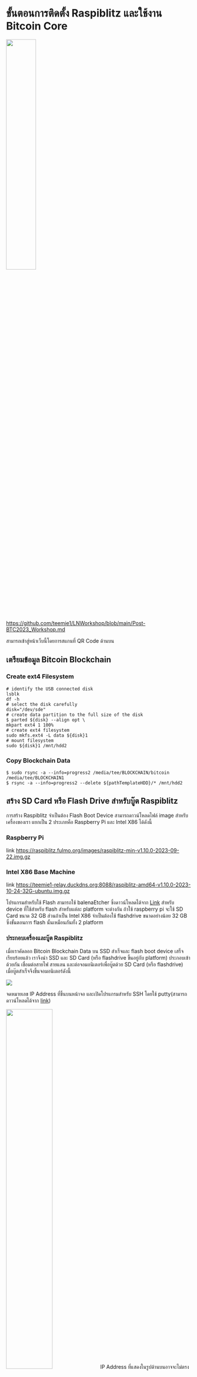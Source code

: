 # ขั้นตอนการติดตั้ง Raspiblitz และใช้งาน Bitcoin Core
<img src="Post-BTC2023_Workshop/Post-BTC2023_Workshop_QR.png"  width="40%" height="40%"/>

https://github.com/teemie1/LNWorkshop/blob/main/Post-BTC2023_Workshop.md


สามารถเข้าสู่หน้าเว็บนี้โดยการสแกนที่ QR Code ด้านบน

## เตรียมข้อมูล Bitcoin Blockchain

### Create ext4 Filesystem

~~~
# identify the USB connected disk
lsblk
df -h
# select the disk carefully
disk="/dev/sde"
# create data partition to the full size of the disk
$ parted ${disk} --align opt \
mkpart ext4 1 100%
# create ext4 filesystem
sudo mkfs.ext4 -L data ${disk}1
# mount filesystem
sudo ${disk}1 /mnt/hdd2
~~~

### Copy Blockchain Data

~~~
$ sudo rsync -a --info=progress2 /media/tee/BLOCKCHAIN/bitcoin /media/tee/BLOCKCHAIN1
$ rsync -a --info=progress2 --delete ${pathTemplateHDD}/* /mnt/hdd2
~~~

## สร้าง SD Card หรือ Flash Drive สำหรับบู๊ต Raspiblitz

การสร้าง Raspiblitz จำเป็นต้อง Flash Boot Device สามารถดาวน์โหลดไฟล์ image สำหรับเครื่องของเรา แยกเป็น 2 ประเภทคือ Raspberry Pi และ Intel X86 ได้ดังนี้

### Raspberry Pi
link https://raspiblitz.fulmo.org/images/raspiblitz-min-v1.10.0-2023-09-22.img.gz
### Intel X86 Base Machine
link https://teemie1-relay.duckdns.org:8088/raspiblitz-amd64-v1.10.0-2023-10-24-32G-ubuntu.img.gz

โปรแกรมสำหรับใช้ Flash สามารถใช้ balenaEtcher ซึ่งดาวน์โหลดได้จาก [Link](https://etcher.balena.io/#download-etcher)
สำหรับ device ที่ใช้สำหรับ flash สำหรับแต่ละ platform จะต่างกัน ถ้าใช้ raspberry pi จะใช้ SD Card ขนาด 32 GB ส่วนถ้าเป็น Intel X86 จำเป็นต้องใช้ flashdrive ขนาดอย่างน้อย 32 GB ซึ่งขั้นตอนการ flash นั้นเหมือนกันทั้ง 2 platform

### ประกอบเครื่องและบู๊ต Raspiblitz

เมื่อเราคัดลอก Bitcoin Blockchain Data บน SSD สำเร็จและ flash boot device เสร็จเรียบร้อยแล้ว เราจึงนำ SSD และ SD Card (หรือ flashdrive ขึ้นอยู่กับ platform) ประกอบเข้าด้วยกัน เชื่อมต่อสายไฟ สายแลน และต่อจอมอนิเตอร์เพื่อบู๊ตด้วย SD Card (หรือ flashdrive) เมื่อบู๊ตสำเร็จจึงขึ้นจอมอนิเตอร์ดังนี้

<img src="https://github.com/raspiblitz/raspiblitz/raw/v1.10/pictures/lcd0-welcome.png" />

จดหมายเลข IP Address ที่ขึ้นบนหน้าจอ และเปิดโปรแกรมสำหรับ SSH โดยใช้ putty(สามารถดาวน์โหลดได้จาก [link](https://www.chiark.greenend.org.uk/~sgtatham/putty/latest.html))

<img src="Post-BTC2023_Workshop/2023-10-23%2018%2015%2036%20(2).jpg"  width="50%" height="50%"/>
IP Address ที่แสดงในรูปด้านบนอาจจะไม่ตรงกับเครื่องที่เราติดตั้ง
<img src="Post-BTC2023_Workshop/2023-10-23%2018%2015%2036%20(3).jpg"  width="70%" height="70%"/>
<img src="Post-BTC2023_Workshop/2023-10-23%2018%2015%2036%20(4).jpg"  width="70%" height="70%"/>
<img src="Post-BTC2023_Workshop/2023-10-23%2018%2015%2036%20(5).jpg"  width="70%" height="70%"/>
<img src="Post-BTC2023_Workshop/2023-10-23%2018%2015%2036%20(6).jpg"  width="70%" height="70%"/>
<img src="Post-BTC2023_Workshop/2023-10-23%2018%2015%2036%20(7).jpg"  width="70%" height="70%"/>
<img src="Post-BTC2023_Workshop/2023-10-23%2018%2015%2036%20(8).jpg"  width="70%" height="70%"/>
<img src="Post-BTC2023_Workshop/2023-10-23%2018%2015%2036%20(9).jpg"  width="70%" height="70%"/>
<img src="Post-BTC2023_Workshop/2023-10-23%2018%2015%2036%20(10).jpg"  width="70%" height="70%"/>
<img src="Post-BTC2023_Workshop/2023-10-23%2018%2015%2036%20(11).jpg"  width="70%" height="70%"/>
<img src="Post-BTC2023_Workshop/2023-10-23%2018%2015%2036%20(12).jpg"  width="70%" height="70%"/>
<img src="Post-BTC2023_Workshop/2023-10-23%2018%2015%2036%20(13).jpg"  width="70%" height="70%"/>
<img src="Post-BTC2023_Workshop/2023-10-23%2018%2015%2036%20(14).jpg"  width="70%" height="70%"/>
<img src="Post-BTC2023_Workshop/2023-10-23%2018%2015%2036%20(15).jpg"  width="70%" height="70%"/>
<img src="Post-BTC2023_Workshop/2023-10-23%2018%2015%2036%20(16).jpg"  width="70%" height="70%"/>
<img src="Post-BTC2023_Workshop/2023-10-23%2018%2015%2036%20(17).jpg"  width="70%" height="70%"/>
<img src="Post-BTC2023_Workshop/2023-10-23%2018%2015%2036%20(18).jpg"  width="70%" height="70%"/>
<img src="Post-BTC2023_Workshop/2023-10-23%2018%2015%2037.jpg"  width="70%" height="70%"/>
<img src="Post-BTC2023_Workshop/2023-10-23%2018%2015%2037%20(1).jpg"  width="70%" height="70%"/>
<img src="Post-BTC2023_Workshop/2023-10-23%2018%2015%2037%20(2).jpg"  width="70%" height="70%"/>
<img src="Post-BTC2023_Workshop/2023-10-23%2018%2015%2037%20(3).jpg"  width="70%" height="70%"/>
<img src="Post-BTC2023_Workshop/2023-10-23%2018%2015%2037%20(4).jpg"  width="70%" height="70%"/>
<img src="Post-BTC2023_Workshop/2023-10-23%2018%2015%2037%20(5).jpg"  width="70%" height="70%"/>
<img src="Post-BTC2023_Workshop/2023-10-23%2018%2015%2037%20(6).jpg"  width="70%" height="70%"/>
<img src="Post-BTC2023_Workshop/2023-10-23%2018%2015%2037%20(7).jpg"  width="70%" height="70%"/>
<img src="Post-BTC2023_Workshop/2023-10-23%2018%2015%2037%20(8).jpg"  width="70%" height="70%"/>
<img src="Post-BTC2023_Workshop/2023-10-23%2018%2015%2037%20(9).jpg"  width="70%" height="70%"/>
<img src="Post-BTC2023_Workshop/2023-10-23%2018%2015%2037%20(10).jpg"  width="70%" height="70%"/>
<img src="Post-BTC2023_Workshop/2023-10-23%2018%2015%2037%20(11).jpg"  width="70%" height="70%"/>
<img src="Post-BTC2023_Workshop/2023-10-24%2018%2035%2043.png"  width="70%" height="70%"/>
<img src="Post-BTC2023_Workshop/2023-10-23%2018%2015%2038%20(6).jpg"  width="70%" height="70%"/>
<img src="Post-BTC2023_Workshop/2023-10-23%2018%2015%2038%20(7).jpg"  width="70%" height="70%"/>

#### Internet Connection
~~~
$ ping 8.8.8.8
$ ping google.com
$ nslookup google.com
$ cat /etc/resolv.conf
nameserver 8.8.8.8
nameserver 8.8.4.4

~~~

#### Verify Tor Network
~~~
$ sudo systemctl status tor
● tor.service - Anonymizing overlay network for TCP (multi-instance-master)
     Loaded: loaded (/lib/systemd/system/tor.service; enabled; vendor preset: enabled)
     Active: active (exited) since Sun 2023-10-15 04:48:35 UTC; 37min ago
   Main PID: 802 (code=exited, status=0/SUCCESS)
        CPU: 1ms

Oct 15 04:48:35 raspiblitz systemd[1]: Starting Anonymizing overlay network for TCP (multi-instance-master)...
Oct 15 04:48:35 raspiblitz systemd[1]: Finished Anonymizing overlay network for TCP (multi-instance-master).

$ curl -x socks5h://localhost:9050 -s https://check.torproject.org/api/ip
{"IsTor":true,"IP":"149.56.22.133"}
~~~
#### Verify Bitcoin Core
~~~
$ sudo systemctl status bitcoind
● bitcoind.service - Bitcoin daemon on mainnet
     Loaded: loaded (/etc/systemd/system/bitcoind.service; enabled; vendor preset: enabled)
     Active: active (running) since Sun 2023-10-15 05:25:14 UTC; 1min 58s ago
    Process: 312259 ExecStartPre=/home/admin/config.scripts/bitcoin.check.sh prestart mainnet (code=exited, status=0/SUCCESS)
    Process: 312270 ExecStart=/usr/local/bin/bitcoind -daemonwait -conf=/mnt/hdd/bitcoin/bitcoin.conf -datadir=/mnt/hdd/bitcoin (code=exited, status=0/SUCCESS)
   Main PID: 312271 (bitcoind)
      Tasks: 18 (limit: 9081)
     Memory: 5.8G
        CPU: 2min 17.607s
     CGroup: /system.slice/bitcoind.service
             └─312271 /usr/local/bin/bitcoind -daemonwait -conf=/mnt/hdd/bitcoin/bitcoin.conf -datadir=/mnt/hdd/bitcoin

Oct 15 05:25:07 raspiblitz systemd[1]: Starting Bitcoin daemon on mainnet...
Oct 15 05:25:14 raspiblitz systemd[1]: Started Bitcoin daemon on mainnet.

$ bitcoin-cli -getinfo
Chain: main
Blocks: 812255
Headers: 812255
Verification progress: 99.9998%
Difficulty: 57321508229258.04

Network: in 2, out 11, total 13
Version: 250000
Time offset (s): 0
Proxies: 127.0.0.1:9050 (ipv4, ipv6, onion, cjdns)
Min tx relay fee rate (BTC/kvB): 0.00001000

Warnings: (none)

~~~
https://docs.google.com/spreadsheets/d/1XJwQTcZhcGYICkqOXlmo-uinYKcIBEXP4U5_Yw2ejN4/edit?usp=sharing
